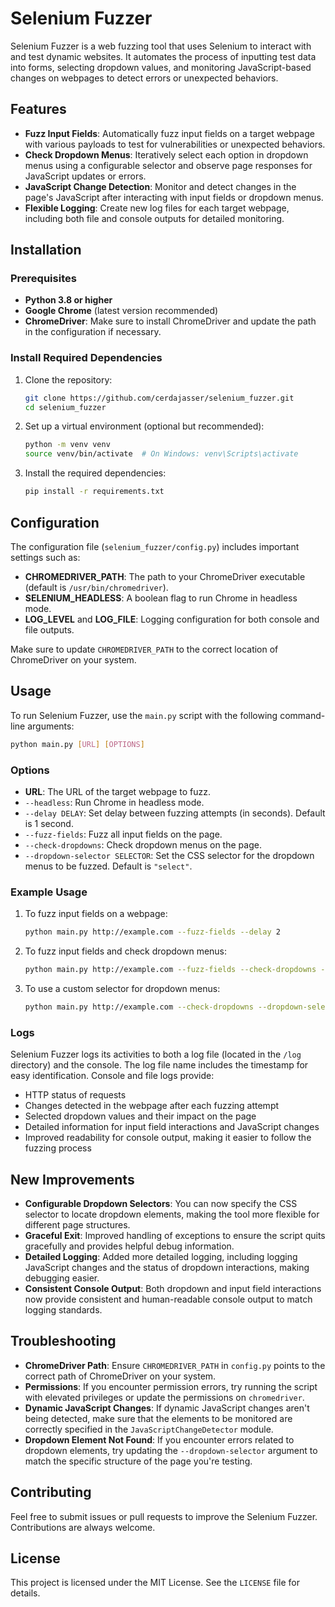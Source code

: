 
# Selenium Fuzzer

Selenium Fuzzer is a web fuzzing tool that uses Selenium to interact with and test dynamic websites. It automates the process of inputting test data into forms, selecting dropdown values, and monitoring JavaScript-based changes on webpages to detect errors or unexpected behaviors.

## Features
- **Fuzz Input Fields**: Automatically fuzz input fields on a target webpage with various payloads to test for vulnerabilities or unexpected behaviors.
- **Check Dropdown Menus**: Iteratively select each option in dropdown menus using a configurable selector and observe page responses for JavaScript updates or errors.
- **JavaScript Change Detection**: Monitor and detect changes in the page's JavaScript after interacting with input fields or dropdown menus.
- **Flexible Logging**: Create new log files for each target webpage, including both file and console outputs for detailed monitoring.

## Installation
### Prerequisites
- **Python 3.8 or higher**
- **Google Chrome** (latest version recommended)
- **ChromeDriver**: Make sure to install ChromeDriver and update the path in the configuration if necessary.

### Install Required Dependencies
1. Clone the repository:
   ```sh
   git clone https://github.com/cerdajasser/selenium_fuzzer.git
   cd selenium_fuzzer
   ```

2. Set up a virtual environment (optional but recommended):
   ```sh
   python -m venv venv
   source venv/bin/activate  # On Windows: venv\Scripts\activate
   ```

3. Install the required dependencies:
   ```sh
   pip install -r requirements.txt
   ```

## Configuration
The configuration file (`selenium_fuzzer/config.py`) includes important settings such as:
- **CHROMEDRIVER_PATH**: The path to your ChromeDriver executable (default is `/usr/bin/chromedriver`).
- **SELENIUM_HEADLESS**: A boolean flag to run Chrome in headless mode.
- **LOG_LEVEL** and **LOG_FILE**: Logging configuration for both console and file outputs.

Make sure to update `CHROMEDRIVER_PATH` to the correct location of ChromeDriver on your system.

## Usage
To run Selenium Fuzzer, use the `main.py` script with the following command-line arguments:

```sh
python main.py [URL] [OPTIONS]
```

### Options
- **URL**: The URL of the target webpage to fuzz.
- `--headless`: Run Chrome in headless mode.
- `--delay DELAY`: Set delay between fuzzing attempts (in seconds). Default is 1 second.
- `--fuzz-fields`: Fuzz all input fields on the page.
- `--check-dropdowns`: Check dropdown menus on the page.
- `--dropdown-selector SELECTOR`: Set the CSS selector for the dropdown menus to be fuzzed. Default is `"select"`.

### Example Usage
1. To fuzz input fields on a webpage:
   ```sh
   python main.py http://example.com --fuzz-fields --delay 2
   ```
2. To fuzz input fields and check dropdown menus:
   ```sh
   python main.py http://example.com --fuzz-fields --check-dropdowns --headless
   ```
3. To use a custom selector for dropdown menus:
   ```sh
   python main.py http://example.com --check-dropdowns --dropdown-selector "#specific-dropdown" --headless
   ```

### Logs
Selenium Fuzzer logs its activities to both a log file (located in the `/log` directory) and the console. The log file name includes the timestamp for easy identification. Console and file logs provide:
- HTTP status of requests
- Changes detected in the webpage after each fuzzing attempt
- Selected dropdown values and their impact on the page
- Detailed information for input field interactions and JavaScript changes
- Improved readability for console output, making it easier to follow the fuzzing process

## New Improvements
- **Configurable Dropdown Selectors**: You can now specify the CSS selector to locate dropdown elements, making the tool more flexible for different page structures.
- **Graceful Exit**: Improved handling of exceptions to ensure the script quits gracefully and provides helpful debug information.
- **Detailed Logging**: Added more detailed logging, including logging JavaScript changes and the status of dropdown interactions, making debugging easier.
- **Consistent Console Output**: Both dropdown and input field interactions now provide consistent and human-readable console output to match logging standards.

## Troubleshooting
- **ChromeDriver Path**: Ensure `CHROMEDRIVER_PATH` in `config.py` points to the correct path of ChromeDriver on your system.
- **Permissions**: If you encounter permission errors, try running the script with elevated privileges or update the permissions on `chromedriver`.
- **Dynamic JavaScript Changes**: If dynamic JavaScript changes aren't being detected, make sure that the elements to be monitored are correctly specified in the `JavaScriptChangeDetector` module.
- **Dropdown Element Not Found**: If you encounter errors related to dropdown elements, try updating the `--dropdown-selector` argument to match the specific structure of the page you're testing.

## Contributing
Feel free to submit issues or pull requests to improve the Selenium Fuzzer. Contributions are always welcome.

## License
This project is licensed under the MIT License. See the `LICENSE` file for details.
